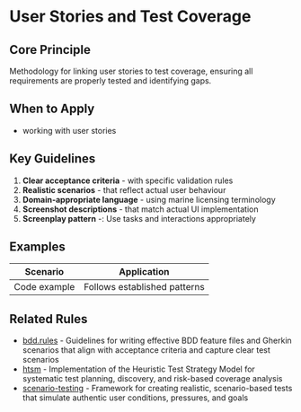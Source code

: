# User Stories and Test Coverage

## Core Principle

Methodology for linking user stories to test coverage, ensuring all requirements are properly tested and identifying gaps.

## When to Apply

- working with user stories

## Key Guidelines

1. **Clear acceptance criteria** - with specific validation rules
2. **Realistic scenarios** - that reflect actual user behaviour
3. **Domain-appropriate language** - using marine licensing terminology
4. **Screenshot descriptions** - that match actual UI implementation
5. **Screenplay pattern** -: Use tasks and interactions appropriately

## Examples

| Scenario     | Application                  |
| ------------ | ---------------------------- |
| Code example | Follows established patterns |

## Related Rules

- [bdd.rules](../bdd.rules.mdc) - Guidelines for writing effective BDD feature files and Gherkin scenarios that align with acceptance criteria and capture clear test scenarios
- [htsm](../htsm.mdc) - Implementation of the Heuristic Test Strategy Model for systematic test planning, discovery, and risk-based coverage analysis
- [scenario-testing](../scenario-testing.mdc) - Framework for creating realistic, scenario-based tests that simulate authentic user conditions, pressures, and goals
